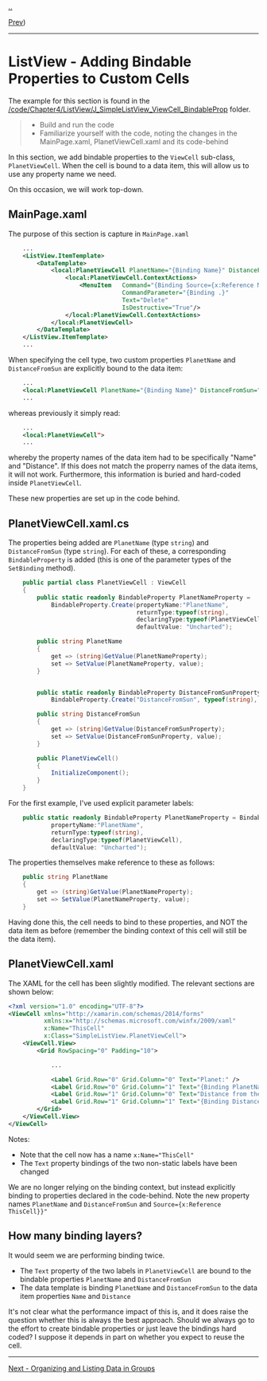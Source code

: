 [..](listview.md)

[Prev](listview-viewcell-sub.md))

---

# ListView - Adding Bindable Properties to Custom Cells

The example for this section is found in the [/code/Chapter4/ListView/J_SimpleListView_ViewCell_BindableProp](/code/Chapter4/ListView/J_SimpleListView_ViewCell_BindableProp) folder.

> * Build and run the code
> * Familiarize yourself with the code, noting the changes in the MainPage.xaml, PlanetViewCell.xaml and its code-behind

In this section, we add bindable properties to the `ViewCell` sub-class, `PlanetViewCell`. When the cell is bound to a data item, this will allow us to use any property name we need.

On this occasion, we will work top-down.

## MainPage.xaml
The purpose of this section is capture in `MainPage.xaml`

```XML
    ...
    <ListView.ItemTemplate>
        <DataTemplate>
            <local:PlanetViewCell PlanetName="{Binding Name}" DistanceFromSun="{Binding Distance}">
                <local:PlanetViewCell.ContextActions>
                    <MenuItem   Command="{Binding Source={x:Reference MainContentPage}, Path=BindingContext.DeleteCommand}"
                                CommandParameter="{Binding .}"
                                Text="Delete"
                                IsDestructive="True"/>
                </local:PlanetViewCell.ContextActions>
            </local:PlanetViewCell>
        </DataTemplate>
    </ListView.ItemTemplate>
    ...
```

When specifying the cell type, two custom properties `PlanetName` and `DistanceFromSun` are explicitly bound to the data item:

```XML
    ...
    <local:PlanetViewCell PlanetName="{Binding Name}" DistanceFromSun="{Binding Distance}">
    ...
```

whereas previously it simply read:

```XML
    ...
    <local:PlanetViewCell">
    ...
```

whereby the property names of the data item had to be specifically "Name" and "Distance". If this does not match the properry names of the data items, it will not work. Furthermore, this information is buried and hard-coded inside `PlanetViewCell`.

These new properties are set up in the code behind.

## PlanetViewCell.xaml.cs
The properties being added are `PlanetName` (type `string`) and `DistanceFromSun` (type `string`). For each of these, a corresponding `BindableProperty` is added (this is one of the parameter types of the `SetBinding` method).

```C#
    public partial class PlanetViewCell : ViewCell
    {
        public static readonly BindableProperty PlanetNameProperty =
            BindableProperty.Create(propertyName:"PlanetName",
                                    returnType:typeof(string),
                                    declaringType:typeof(PlanetViewCell),
                                    defaultValue: "Uncharted");

        public string PlanetName
        {
            get => (string)GetValue(PlanetNameProperty);
            set => SetValue(PlanetNameProperty, value);
        }


        public static readonly BindableProperty DistanceFromSunProperty =
            BindableProperty.Create("DistanceFromSun", typeof(string), typeof(PlanetViewCell), "?");

        public string DistanceFromSun
        {
            get => (string)GetValue(DistanceFromSunProperty);
            set => SetValue(DistanceFromSunProperty, value);
        }

        public PlanetViewCell()
        {
            InitializeComponent();
        }
    }
```

For the first example, I've used explicit parameter labels:

```C#
    public static readonly BindableProperty PlanetNameProperty = BindableProperty.Create(
            propertyName:"PlanetName",
            returnType:typeof(string),
            declaringType:typeof(PlanetViewCell),
            defaultValue: "Uncharted");
```  

The properties themselves make reference to these as follows:

```C#
    public string PlanetName
    {
        get => (string)GetValue(PlanetNameProperty);
        set => SetValue(PlanetNameProperty, value);
    }
```        

Having done this, the cell needs to bind to these properties, and NOT the data item as before (remember the binding context of this cell will still be the data item).

## PlanetViewCell.xaml
The XAML for the cell has been slightly modified. The relevant sections are shown below:

```XML
<?xml version="1.0" encoding="UTF-8"?>
<ViewCell xmlns="http://xamarin.com/schemas/2014/forms"
          xmlns:x="http://schemas.microsoft.com/winfx/2009/xaml"
          x:Name="ThisCell"
          x:Class="SimpleListView.PlanetViewCell">
    <ViewCell.View>
        <Grid RowSpacing="0" Padding="10">

            ...

            <Label Grid.Row="0" Grid.Column="0" Text="Planet:" />
            <Label Grid.Row="0" Grid.Column="1" Text="{Binding PlanetName, Source={x:Reference ThisCell}}" />
            <Label Grid.Row="1" Grid.Column="0" Text="Distance from the Sun:" />
            <Label Grid.Row="1" Grid.Column="1" Text="{Binding DistanceFromSun, Source={x:Reference ThisCell}}" />
        </Grid>
    </ViewCell.View>
</ViewCell>
```

Notes:

* Note that the cell now has a name `x:Name="ThisCell"`
* The `Text` property bindings of the two non-static labels have been changed

We are no longer relying on the binding context, but instead explicitly binding to properties declared in the code-behind. Note the new property names `PlanetName` and `DistanceFromSun` and `Source={x:Reference ThisCell}}"` 

## How many binding layers?
It would seem we are performing binding twice. 

* The `Text` property of the two labels in `PlanetViewCell` are bound to the bindable properties `PlanetName` and `DistanceFromSun`
* The data template is binding `PlanetName` and `DistanceFromSun` to the data item properties `Name` and `Distance`

It's not clear what the performance impact of this is, and it does raise the question whether this is always the best approach.
Should we always go to the effort to create bindable properties or just leave the bindings hard coded? I suppose it depends in part on whether you expect to reuse the cell.

---

[Next - Organizing and Listing Data in Groups](listview-groups.md)